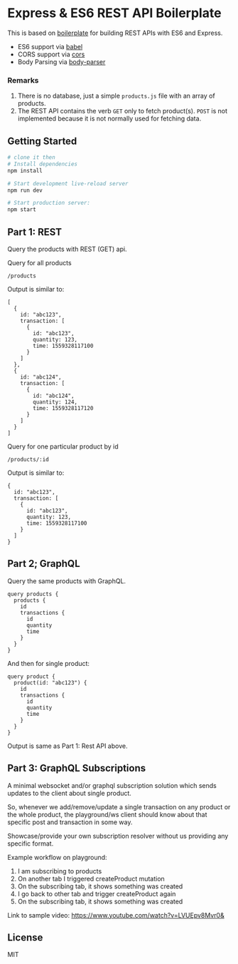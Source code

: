 # Express & ES6 REST API Boilerplate

This is based on [boilerplate](https://github.com/developit/express-es6-rest-api) for building REST APIs with ES6 and Express.

- ES6 support via [babel](https://babeljs.io)
- CORS support via [cors](https://github.com/troygoode/node-cors)
- Body Parsing via [body-parser](https://github.com/expressjs/body-parser)

### Remarks

1. There is no database, just a simple `products.js` file with an array of products.
2. The REST API contains the verb `GET` only to fetch product(s). `POST` is not implemented because it is not normally used for fetching data.

## Getting Started

```sh
# clone it then
# Install dependencies
npm install

# Start development live-reload server
npm run dev

# Start production server:
npm start
```

## Part 1: REST

Query the products with REST (GET) api.

Query for all products

    /products

Output is similar to:

```
[
  {
    id: "abc123",
    transaction: [
      {
        id: "abc123",
        quantity: 123,
        time: 1559328117100
      }
    ]
  },
  {
    id: "abc124",
    transaction: [
      {
        id: "abc124",
        quantity: 124,
        time: 1559328117120
      }
    ]
  }
]
```

Query for one particular product by id

    /products/:id

Output is similar to:

```
{
  id: "abc123",
  transaction: [
    {
      id: "abc123",
      quantity: 123,
      time: 1559328117100
    }
  ]
}
```

## Part 2; GraphQL

Query the same products with GraphQL.

```
query products {
  products {
    id
    transactions {
      id
      quantity
      time
    }
  }
}
```

And then for single product:

```
query product {
  product(id: "abc123") {
    id
    transactions {
      id
      quantity
      time
    }
  }
}
```

Output is same as Part 1: Rest API above.

## Part 3: GraphQL Subscriptions

A minimal websocket and/or graphql subscription solution which sends updates to the client about single product.

So, whenever we add/remove/update a single transaction on any product or the whole product, the playground/ws client should know about that specific post and transaction in some way.

Showcase/provide your own subscription resolver without us providing any specific format.

Example workflow on playground:

1. I am subscribing to products
2. On another tab I triggered createProduct mutation
3. On the subscribing tab, it shows something was created
4. I go back to other tab and trigger createProduct again
5. On the subscribing tab, it shows something was created

Link to sample video: https://www.youtube.com/watch?v=LVUEpv8Mvr0&

## License

MIT

